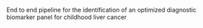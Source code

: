 End to end pipeline for the identification of an optimized diagnostic biomarker panel for childhood liver cancer

